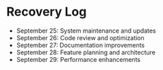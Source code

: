# Recovery Log
- September 25: System maintenance and updates
- September 26: Code review and optimization
- September 27: Documentation improvements
- September 28: Feature planning and architecture
- September 29: Performance enhancements